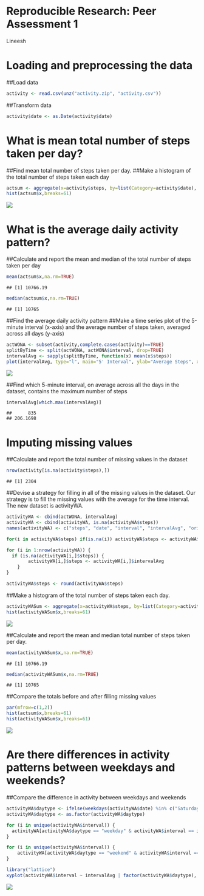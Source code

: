 # Reproducible Research: Peer Assessment 1
Lineesh  


# Loading and preprocessing the data
##Load data

```r
activity <- read.csv(unz("activity.zip", "activity.csv"))
```

##Transform data

```r
activity$date <- as.Date(activity$date)
```


# What is mean total number of steps taken per day?
##Find mean total number of steps taken per day.
##Make a histogram of the total number of steps taken each day

```r
actsum <- aggregate(x=activity$steps, by=list(Category=activity$date), FUN=sum)
hist(actsum$x,breaks=61)
```

![](PA1_template_files/figure-html/unnamed-chunk-2-1.png) 


# What is the average daily activity pattern?
##Calculate and report the mean and median of the total number of steps taken per day

```r
mean(actsum$x,na.rm=TRUE)
```

```
## [1] 10766.19
```

```r
median(actsum$x,na.rm=TRUE)
```

```
## [1] 10765
```
##Find the average daily activity pattern
##Make a time series plot of the 5-minute interval (x-axis) and the average number of steps taken, averaged across all days (y-axis)

```r
actWONA <- subset(activity,complete.cases(activity)==TRUE) 
splitByTime <- split(actWONA, actWONA$interval, drop=TRUE)
intervalAvg <- sapply(splitByTime, function(x) mean(x$steps))
plot(intervalAvg, type="l", main="5' Interval", ylab="Average Steps", xlab="Interval INDEX")
```

![](PA1_template_files/figure-html/unnamed-chunk-4-1.png) 

##Find which 5-minute interval, on average across all the days in the dataset, contains the maximum number of steps

```r
intervalAvg[which.max(intervalAvg)]
```

```
##      835 
## 206.1698
```


# Imputing missing values
##Calculate and report the total number of missing values in the dataset 

```r
nrow(activity[is.na(activity$steps),])
```

```
## [1] 2304
```

##Devise a strategy for filling in all of the missing values in the dataset. Our strategy is to fill the missing values with the average for the time interval. The new dataset is activityWA.

```r
activityWA <- cbind(actWONA, intervalAvg)
activityWA <- cbind(activityWA, is.na(activityWA$steps))
names(activityWA) <- c("steps", "date", "interval", "intervalAvg", "originalAbsent")

for(i in activityWA$steps) if(is.na(i)) activityWA$steps <- activityWA$intervalAvg

for (i in 1:nrow(activityWA)) {
  if (is.na(activityWA[i,]$steps)) {
		activityWA[i,]$steps <- activityWA[i,]$intervalAvg
	}
}

activityWA$steps <- round(activityWA$steps)
```

##Make a histogram of the total number of steps taken each day.

```r
activityWASum <- aggregate(x=activityWA$steps, by=list(Category=activityWA$date), FUN=sum)
hist(activityWASum$x,breaks=61)
```

![](PA1_template_files/figure-html/unnamed-chunk-8-1.png) 

##Calculate and report the mean and median total number of steps taken per day.

```r
mean(activityWASum$x,na.rm=TRUE)
```

```
## [1] 10766.19
```

```r
median(activityWASum$x,na.rm=TRUE)
```

```
## [1] 10765
```

##Compare the totals before and after filling missing values

```r
par(mfrow=c(1,2))
hist(actsum$x,breaks=61)
hist(activityWASum$x,breaks=61)
```

![](PA1_template_files/figure-html/unnamed-chunk-10-1.png) 


# Are there differences in activity patterns between weekdays and weekends?
##Compare the difference in activity between weekdays and weekends

```r
activityWA$daytype <- ifelse(weekdays(activityWA$date) %in% c("Saturday","Sunday"),"weekend", "weekday")
activityWA$daytype <- as.factor(activityWA$daytype)

for (i in unique(activityWA$interval)) {
  activityWA[activityWA$daytype == "weekday" & activityWA$interval == i,]$intervalAvg <- mean(activityWA[activityWA$daytype == "weekday" & activityWA$interval == i,]$steps)
}

for (i in unique(activityWA$interval)) {
	activityWA[activityWA$daytype == "weekend" & activityWA$interval == i,]$intervalAvg <- mean(activityWA[activityWA$daytype == "weekend" & activityWA$interval == i,]$steps)
}

library("lattice")
xyplot(activityWA$interval ~ intervalAvg | factor(activityWA$daytype), type="l", data=activityWA)
```

![](PA1_template_files/figure-html/unnamed-chunk-11-1.png) 
